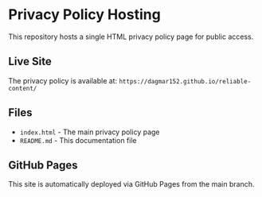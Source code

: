 # Privacy Policy Hosting

This repository hosts a single HTML privacy policy page for public access.

## Live Site

The privacy policy is available at: `https://dagmar152.github.io/reliable-content/`

## Files

- `index.html` - The main privacy policy page
- `README.md` - This documentation file

## GitHub Pages

This site is automatically deployed via GitHub Pages from the main branch.